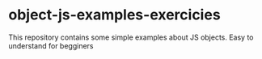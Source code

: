 # object-js-examples-exercicies
This repository contains some simple examples about  JS objects. Easy to understand for begginers
